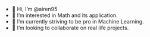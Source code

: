 - 👋 Hi, I’m @airen95
- 👀 I’m interested in Math and its application.
- 🌱 I’m currently striving to be pro in Machine Learning.
- 💞️ I’m looking to collaborate on real life projects.

<!---
airen95/airen95 is a ✨ special ✨ repository because its `README.md` (this file) appears on your GitHub profile.
You can click the Preview link to take a look at your changes.
--->
